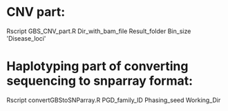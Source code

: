 # CNV part:
Rscript GBS_CNV_part.R Dir_with_bam_file Result_folder Bin_size 'Disease_loci'

# Haplotyping part of converting sequencing to snparray format:
Rscript convertGBStoSNParray.R PGD_family_ID Phasing_seed Working_Dir
